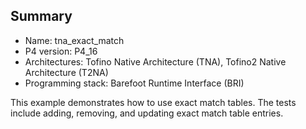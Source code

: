 ## Summary

* Name: tna_exact_match
* P4 version: P4_16
* Architectures: Tofino Native Architecture (TNA), Tofino2 Native Architecture (T2NA)
* Programming stack: Barefoot Runtime Interface (BRI)

This example demonstrates how to use exact match tables. The tests include
adding, removing, and updating exact match table entries.
